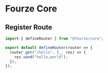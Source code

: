 # Fourze Core


## Register Route

```ts
import { defineRouter } from "@fourze/core";

export default defineRouter(router => {
  router.get("/hello", (_, res) => {
    res.send("hello,world");
  });
});
```